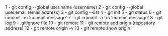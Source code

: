 <!-- comments -->

1 - git config --global user.name (username)
2 - git config --global user.email (email address)
3 - git config --list
4 - git init
5 - git status
6 - git commit -m 'commit message'
7 - git commit -a -m 'commit message'
8 - git log
9 - .gitignore file
10 - git remote
11 - git remote add origin (repository address)
12 - git remote origin -v
13 - git remote show origin
